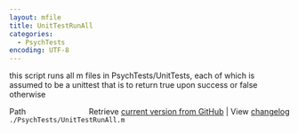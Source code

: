 ```yaml
---
layout: mfile
title: UnitTestRunAll
categories:
  - PsychTests
encoding: UTF-8
---
```


this script runs all m files in PsychTests/UnitTests, each of which is  
assumed to be a unittest that is to return true upon success or false  
otherwise  


<div class="code_header" style="text-align:right;">
  <span style="float:left;">Path&nbsp;&nbsp;</span> <span class="counter">Retrieve <a href=
  "https://raw.github.com/Psychtoolbox-3/Psychtoolbox-3/beta/./PsychTests/UnitTestRunAll.m">current version from GitHub</a> | View <a href=
  "https://github.com/Psychtoolbox-3/Psychtoolbox-3/commits/beta/./PsychTests/UnitTestRunAll.m">changelog</a></span>
</div>
<div class="code">
  <code>./PsychTests/UnitTestRunAll.m</code>
</div>
